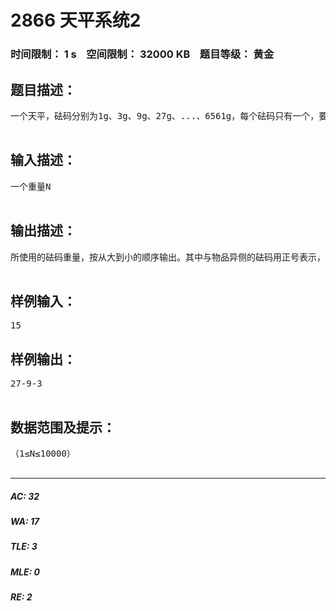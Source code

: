 # 2866 天平系统2   
### 时间限制： 1 s&nbsp;&nbsp;&nbsp;&nbsp;空间限制： 32000 KB&nbsp;&nbsp;&nbsp;&nbsp;题目等级： 黄金  
## 题目描述：  

<pre>
一个天平，砝码分别为1g、3g、9g、27g、...、6561g，每个砝码只有一个，要称重的物品放在天平的左侧，而砝码允许放在天平的左右两侧。已知一个物品的重量，问如何称重？试编程解决。

</pre>
  
  
## 输入描述：  

<pre>
一个重量N

</pre>
  
  
## 输出描述：  

<pre>
所使用的砝码重量，按从大到小的顺序输出。其中与物品异侧的砝码用正号表示，与物品同侧的砝码用负号表示。（第一个砝码前的正号要省略）

</pre>
  
  
## 样例输入：  

<pre>
15
</pre>
  
  
## 样例输出：  

<pre>
27-9-3

</pre>
  
  
## 数据范围及提示：  

<pre>
（1≤N≤10000）

</pre>
  
  
***  

##### AC: 32  
##### WA: 17  
##### TLE: 3  
##### MLE: 0  
##### RE: 2  
